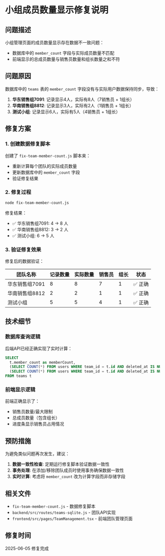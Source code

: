 # 小组成员数量显示修复说明

## 问题描述

小组管理页面的成员数量显示存在数据不一致问题：
- 数据库中的 `member_count` 字段与实际成员数量不匹配
- 前端显示的总成员数量与销售员数量和组长数量之和不符

## 问题原因

数据库中的 `teams` 表的 `member_count` 字段没有与实际用户数据保持同步，导致：

1. **华东销售组7091**: 记录显示4人，实际有8人（7销售员 + 1组长）
2. **华南销售组8812**: 记录显示3人，实际有2人（1销售员 + 1组长）  
3. **测试小组**: 记录显示6人，实际有5人（4销售员 + 1组长）

## 修复方案

### 1. 创建数据修复脚本

创建了 `fix-team-member-count.js` 脚本来：
- 重新计算每个团队的实际成员数量
- 更新数据库中的 `member_count` 字段
- 验证修复结果

### 2. 修复过程

```bash
node fix-team-member-count.js
```

修复结果：
- ✅ 华东销售组7091: 4 → 8 人
- ✅ 华南销售组8812: 3 → 2 人  
- ✅ 测试小组: 6 → 5 人

### 3. 验证修复效果

修复后的数据验证：

| 团队名称 | 记录数量 | 实际数量 | 销售员 | 组长 | 状态 |
|---------|---------|---------|--------|------|------|
| 华东销售组7091 | 8 | 8 | 7 | 1 | ✅ 正确 |
| 华南销售组8812 | 2 | 2 | 1 | 1 | ✅ 正确 |
| 测试小组 | 5 | 5 | 4 | 1 | ✅ 正确 |

## 技术细节

### 数据库查询逻辑

后端API已经正确实现了实时计算：

```sql
SELECT 
  t.member_count as memberCount,
  (SELECT COUNT(*) FROM users WHERE team_id = t.id AND deleted_at IS NULL AND role = 'sales') as salesCount,
  (SELECT COUNT(*) FROM users WHERE team_id = t.id AND deleted_at IS NULL AND role = 'leader') as leaderCount
FROM teams t
```

### 前端显示逻辑

前端正确显示了：
- 销售员数量/最大限制
- 总成员数量（包含组长）
- 进度条显示销售员占用情况

## 预防措施

为避免类似问题再次发生，建议：

1. **数据一致性检查**: 定期运行修复脚本验证数据一致性
2. **事务处理**: 在添加/移除团队成员时使用事务确保数据一致性
3. **实时计算**: 考虑将 `member_count` 改为计算字段而非存储字段

## 相关文件

- `fix-team-member-count.js` - 数据修复脚本
- `backend/src/routes/teams-sqlite.js` - 团队API实现
- `frontend/src/pages/TeamManagement.tsx` - 前端团队管理页面

## 修复时间

2025-06-05 修复完成 
